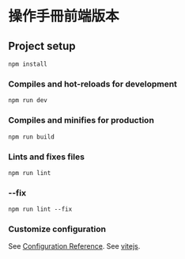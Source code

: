# 操作手冊前端版本

## Project setup
```
npm install
```

### Compiles and hot-reloads for development
```
npm run dev
```

### Compiles and minifies for production
```
npm run build
```

### Lints and fixes files
```
npm run lint
```

### --fix
```
npm run lint --fix
```

### Customize configuration
See [Configuration Reference](https://cli.vuejs.org/config/).
See [vitejs](https://cn.vitejs.dev/guide/#scaffolding-your-first-vite-project).
